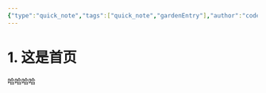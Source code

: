 ```yaml
---
{"type":"quick_note","tags":["quick_note","gardenEntry"],"author":"codertoro","establish":"2025-03-03 20：01：58","dg-home":"true","dg-publish":true,"permalink":"/coder-toro-s-obsidian/","dgPassFrontmatter":true,"noteIcon":"","created":"2025-03-03T20:01:58.438+08:00","updated":"2025-03-03T22:23:26.822+08:00"}
---
```


# 1. 这是首页
哈哈哈哈